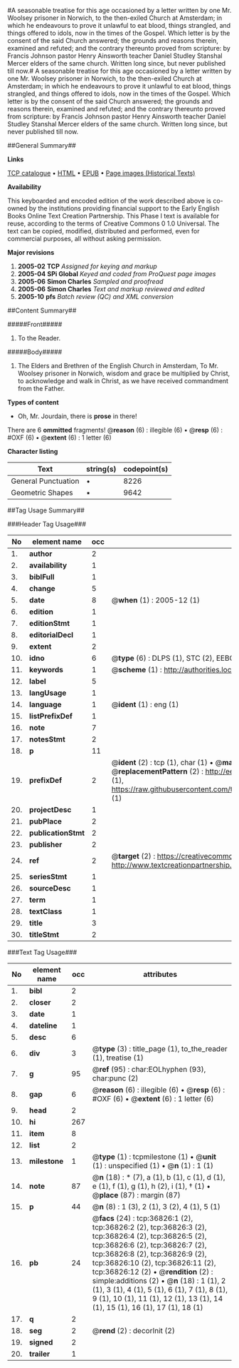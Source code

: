 #A seasonable treatise for this age occasioned by a letter written by one Mr. Woolsey prisoner in Norwich, to the then-exiled Church at Amsterdam; in which he endeavours to prove it unlawful to eat blood, things strangled, and things offered to idols, now in the times of the Gospel. Which letter is by the consent of the said Church answered; the grounds and reasons therein, examined and refuted; and the contrary thereunto proved from scripture: by Francis Johnson pastor Henry Ainsworth teacher Daniel Studley Stanshal Mercer elders of the same church. Written long since, but never published till now.#
A seasonable treatise for this age occasioned by a letter written by one Mr. Woolsey prisoner in Norwich, to the then-exiled Church at Amsterdam; in which he endeavours to prove it unlawful to eat blood, things strangled, and things offered to idols, now in the times of the Gospel. Which letter is by the consent of the said Church answered; the grounds and reasons therein, examined and refuted; and the contrary thereunto proved from scripture: by Francis Johnson pastor Henry Ainsworth teacher Daniel Studley Stanshal Mercer elders of the same church. Written long since, but never published till now.

##General Summary##

**Links**

[TCP catalogue](http://www.ota.ox.ac.uk/tcp/)  • 
[HTML](http://tei.it.ox.ac.uk/tcp/Texts-HTML/free/A58/A58946.html)  • 
[EPUB](http://tei.it.ox.ac.uk/tcp/Texts-EPUB/free/A58/A58946.epub) • 
[Page images (Historical Texts)](https://data.historicaltexts.jisc.ac.uk/view?pubId=eebo-99832353e&pageId=eebo-99832353e-36826-1)

**Availability**

This keyboarded and encoded edition of the
	       work described above is co-owned by the institutions
	       providing financial support to the Early English Books
	       Online Text Creation Partnership. This Phase I text is
	       available for reuse, according to the terms of Creative
	       Commons 0 1.0 Universal. The text can be copied,
	       modified, distributed and performed, even for
	       commercial purposes, all without asking permission.

**Major revisions**

1. __2005-02__ __TCP__ *Assigned for keying and markup*
1. __2005-04__ __SPi Global__ *Keyed and coded from ProQuest page images*
1. __2005-06__ __Simon Charles__ *Sampled and proofread*
1. __2005-06__ __Simon Charles__ *Text and markup reviewed and edited*
1. __2005-10__ __pfs__ *Batch review (QC) and XML conversion*

##Content Summary##

#####Front#####

1. To the Reader.

#####Body#####

1. The Elders and Brethren of the English Church in Amsterdam, To Mr. Woolsey prisoner in Norwich, wisdom and grace be multiplied by Christ, to acknowledge and walk in Christ, as we have received commandment from the Father.

**Types of content**

  * Oh, Mr. Jourdain, there is **prose** in there!

There are 6 **ommitted** fragments! 
 @__reason__ (6) : illegible (6)  •  @__resp__ (6) : #OXF (6)  •  @__extent__ (6) : 1 letter (6)

**Character listing**


|Text|string(s)|codepoint(s)|
|---|---|---|
|General Punctuation|•|8226|
|Geometric Shapes|▪|9642|

##Tag Usage Summary##

###Header Tag Usage###

|No|element name|occ|attributes|
|---|---|---|---|
|1.|__author__|2||
|2.|__availability__|1||
|3.|__biblFull__|1||
|4.|__change__|5||
|5.|__date__|8| @__when__ (1) : 2005-12 (1)|
|6.|__edition__|1||
|7.|__editionStmt__|1||
|8.|__editorialDecl__|1||
|9.|__extent__|2||
|10.|__idno__|6| @__type__ (6) : DLPS (1), STC (2), EEBO-CITATION (1), PROQUEST (1), VID (1)|
|11.|__keywords__|1| @__scheme__ (1) : http://authorities.loc.gov/ (1)|
|12.|__label__|5||
|13.|__langUsage__|1||
|14.|__language__|1| @__ident__ (1) : eng (1)|
|15.|__listPrefixDef__|1||
|16.|__note__|7||
|17.|__notesStmt__|2||
|18.|__p__|11||
|19.|__prefixDef__|2| @__ident__ (2) : tcp (1), char (1)  •  @__matchPattern__ (2) : ([0-9\-]+):([0-9IVX]+) (1), (.+) (1)  •  @__replacementPattern__ (2) : http://eebo.chadwyck.com/downloadtiff?vid=$1&page=$2 (1), https://raw.githubusercontent.com/textcreationpartnership/Texts/master/tcpchars.xml#$1 (1)|
|20.|__projectDesc__|1||
|21.|__pubPlace__|2||
|22.|__publicationStmt__|2||
|23.|__publisher__|2||
|24.|__ref__|2| @__target__ (2) : https://creativecommons.org/publicdomain/zero/1.0/ (1), http://www.textcreationpartnership.org/docs/. (1)|
|25.|__seriesStmt__|1||
|26.|__sourceDesc__|1||
|27.|__term__|1||
|28.|__textClass__|1||
|29.|__title__|3||
|30.|__titleStmt__|2||


###Text Tag Usage###

|No|element name|occ|attributes|
|---|---|---|---|
|1.|__bibl__|2||
|2.|__closer__|2||
|3.|__date__|1||
|4.|__dateline__|1||
|5.|__desc__|6||
|6.|__div__|3| @__type__ (3) : title_page (1), to_the_reader (1), treatise (1)|
|7.|__g__|95| @__ref__ (95) : char:EOLhyphen (93), char:punc (2)|
|8.|__gap__|6| @__reason__ (6) : illegible (6)  •  @__resp__ (6) : #OXF (6)  •  @__extent__ (6) : 1 letter (6)|
|9.|__head__|2||
|10.|__hi__|267||
|11.|__item__|8||
|12.|__list__|2||
|13.|__milestone__|1| @__type__ (1) : tcpmilestone (1)  •  @__unit__ (1) : unspecified (1)  •  @__n__ (1) : 1 (1)|
|14.|__note__|87| @__n__ (18) : * (7), a (1), b (1), c (1), d (1), e (1), f (1), g (1), h (2), i (1), † (1)  •  @__place__ (87) : margin (87)|
|15.|__p__|44| @__n__ (8) : 1 (3), 2 (1), 3 (2), 4 (1), 5 (1)|
|16.|__pb__|24| @__facs__ (24) : tcp:36826:1 (2), tcp:36826:2 (2), tcp:36826:3 (2), tcp:36826:4 (2), tcp:36826:5 (2), tcp:36826:6 (2), tcp:36826:7 (2), tcp:36826:8 (2), tcp:36826:9 (2), tcp:36826:10 (2), tcp:36826:11 (2), tcp:36826:12 (2)  •  @__rendition__ (2) : simple:additions (2)  •  @__n__ (18) : 1 (1), 2 (1), 3 (1), 4 (1), 5 (1), 6 (1), 7 (1), 8 (1), 9 (1), 10 (1), 11 (1), 12 (1), 13 (1), 14 (1), 15 (1), 16 (1), 17 (1), 18 (1)|
|17.|__q__|2||
|18.|__seg__|2| @__rend__ (2) : decorInit (2)|
|19.|__signed__|2||
|20.|__trailer__|1||
